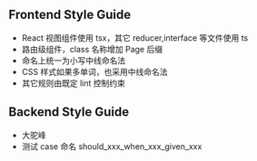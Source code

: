 ## Frontend Style Guide

- React 视图组件使用 tsx，其它 reducer,interface 等文件使用 ts
- 路由级组件，class 名称增加 Page 后缀
- 命名上统一为小写中线命名法
- CSS 样式如果多单词，也采用中线命名法
- 其它规则由既定 lint 控制约束

## Backend Style Guide

- 大驼峰
- 测试 case 命名 should_xxx_when_xxx_given_xxx
